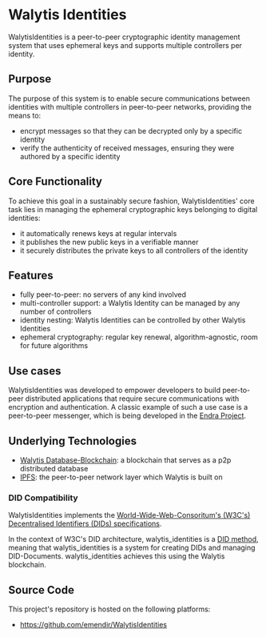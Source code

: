 
# Walytis Identities


WalytisIdentities is a peer-to-peer cryptographic identity management system that uses ephemeral keys and supports multiple controllers per identity.

## Purpose
The purpose of this system is to enable secure communications between identities with multiple controllers in peer-to-peer networks, providing the means to:
- encrypt messages so that they can be decrypted only by a specific identity
- verify the authenticity of received messages, ensuring they were authored by a specific identity
## Core Functionality
To achieve this goal in a sustainably secure fashion, WalytisIdentities' core task lies in managing the ephemeral cryptographic keys belonging to digital identities:
- it automatically renews keys at regular intervals
- it publishes the new public keys in a verifiable manner
- it securely distributes the private keys to all controllers of the identity

## Features

- fully peer-to-peer: no servers of any kind involved
- multi-controller support: a Walytis Identity can be managed by any number of controllers
- identity nesting: Walytis Identities can be controlled by other Walytis Identities
- ephemeral cryptography: regular key renewal, algorithm-agnostic, room for future algorithms

## Use cases

WalytisIdentities was developed to empower developers to build peer-to-peer distributed applications that require secure communications with encryption and authentication.
A classic example of such a use case is a peer-to-peer messenger, which is being developed in the [Endra Project](https://github.com/emendir/Endra).

## Underlying Technologies
- [Walytis Database-Blockchain](../Walytis/Meaning/IntroductionToWalytis.md): a blockchain that serves as a p2p distributed database
- [IPFS](https://ipfs.tech): the peer-to-peer network layer which Walytis is built on
### DID Compatibility

WalytisIdentities implements the [World-Wide-Web-Consoritum's (W3C's) Decentralised Identifiers (DIDs) specifications](https://www.w3.org/TR/did-core/).

In the context of W3C's DID architecture, walytis_identities is a [DID method](https://www.w3.org/TR/did-core/#methods),
meaning that walytis_identities is a system for creating DIDs and managing DID-Documents.
walytis_identities achieves this using the Walytis blockchain.



## Source Code

This project's repository is hosted on the following platforms:
- https://github.com/emendir/WalytisIdentities